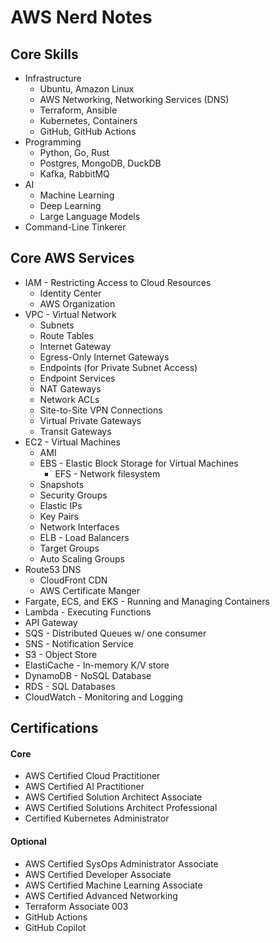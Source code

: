 # AWS Nerd Notes

## Core Skills

- Infrastructure
  - Ubuntu, Amazon Linux
  - AWS Networking, Networking Services (DNS)
  - Terraform, Ansible
  - Kubernetes, Containers
  - GitHub, GitHub Actions
- Programming
  - Python, Go, Rust
  - Postgres, MongoDB, DuckDB
  - Kafka, RabbitMQ
- AI
  - Machine Learning
  - Deep Learning
  - Large Language Models
- Command-Line Tinkerer

## Core AWS Services

- IAM - Restricting Access to Cloud Resources
  - Identity Center
  - AWS Organization
- VPC - Virtual Network
  - Subnets
  - Route Tables
  - Internet Gateway
  - Egress-Only Internet Gateways
  - Endpoints (for Private Subnet Access)
  - Endpoint Services
  - NAT Gateways
  - Network ACLs
  - Site-to-Site VPN Connections
  - Virtual Private Gateways
  - Transit Gateways
- EC2 - Virtual Machines
  - AMI
  - EBS - Elastic Block Storage for Virtual Machines
    - EFS - Network filesystem
  - Snapshots
  - Security Groups
  - Elastic IPs
  - Key Pairs
  - Network Interfaces
  - ELB - Load Balancers
  - Target Groups
  - Auto Scaling Groups
- Route53 DNS
  - CloudFront CDN
  - AWS Certificate Manger
- Fargate, ECS, and EKS - Running and Managing Containers
- Lambda - Executing Functions
- API Gateway
- SQS - Distributed Queues w/ one consumer
- SNS - Notification Service
- S3 - Object Store
- ElastiCache - In-memory K/V store
- DynamoDB - NoSQL Database
- RDS - SQL Databases
- CloudWatch - Monitoring and Logging

## Certifications

#### Core
- AWS Certified Cloud Practitioner
- AWS Certified AI Practitioner
- AWS Certified Solution Architect Associate
- AWS Certified Solutions Architect Professional
- Certified Kubernetes Administrator

#### Optional
- AWS Certified SysOps Administrator Associate
- AWS Certified Developer Associate
- AWS Certified Machine Learning Associate
- AWS Certified Advanced Networking
- Terraform Associate 003
- GitHub Actions
- GitHub Copilot